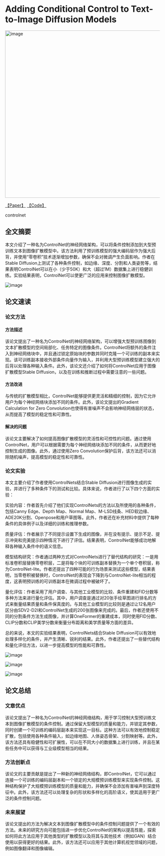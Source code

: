 # Adding Conditional Control to Text-to-Image Diffusion Models


<img width="545" alt="image" src="https://github.com/icey-zhang/notebook/assets/54712081/90b4ccc6-63a1-4e68-b7ef-fb7c24e7a3d8">

[【Paper】](https://arxiv.org/pdf/2302.05543) [【Code】](https://github.com/lllyasviel/ControlNet)

controlnet
## 全文摘要
本文介绍了一种名为ControlNet的神经网络架构，可以将条件控制添加到大型预训练文本到图像扩散模型中。该方法利用了预训练模型的强大编码层作为强大后背，并使用“零卷积”技术逐渐增加参数，确保不会对微调产生负面影响。作者在Stable Diffusion上测试了各种条件控制，如边缘、深度、分割和人类姿势等，结果表明ControlNet可以在小（少于50K）和大（超过1M）数据集上进行稳健训练。实验结果表明，ControlNet可以使更广泛的应用来控制图像扩散模型。

![image](https://github.com/icey-zhang/notebook/assets/54712081/ec487e5d-d014-434f-b4f3-206f4020a2da)


## 论文速读
### 论文方法
#### 方法描述
该论文提出了一种名为ControlNet的神经网络架构，可以增强大型预训练图像到文本扩散模型的空间局部化、任务特定的图像条件。ControlNet将额外的条件注入到神经网络块中，并且通过锁定原始块的参数并同时克隆一个可训练的副本来实现。该可训练副本接收外部条件向量作为输入，并利用大型预训练模型建立强大的后背以处理各种输入条件。此外，该论文还介绍了如何将ControlNet应用于图像扩散模型Stable Diffusion，以及在训练和推断过程中需要注意的一些问题。

#### 方法改进
与传统的扩散模型相比，ControlNet能够提供更灵活和精细的控制，因为它允许用户为每个神经网络块添加不同的条件。此外，该论文提出的Gradient Calculation for Zero Convolution也使得有害噪声不会影响神经网络层的状态，从而提高了模型的稳定性和可靠性。

#### 解决的问题
该论文主要解决了如何提高图像扩散模型的灵活性和可控性的问题。通过使用ControlNet，用户可以根据需要为每个神经网络块添加不同的条件，从而更好地控制生成的图像。此外，通过使用Zero Convolution保护后背，该方法还可以消除随机噪声，提高模型的稳定性和可靠性。


### 论文实验
本文主要介绍了作者使用ControlNets结合Stable Diffusion进行图像生成的实验，并进行了多种条件下的测试和比较。具体来说，作者进行了以下四个方面的实验：

实验内容：作者首先介绍了他们实现ControlNets的方法以及所使用的各种条件，包括Canny Edge、Depth Map、Normal Map、M-LSD线条、HED软边缘、ADE20K分割、Openpose和用户草图等。此外，作者还在补充材料中提供了每种条件的具体例子以及详细的训练和推理参数。

质量评估：作者展示了不同提示设置下生成的图像，并在没有提示、提示不足、提示冲突和完美提示四种情况下进行了评估。结果表明，ControlNet能够成功地解释各种输入条件中的语义信息。

模型结构研究：作者通过两种方式对ControlNets进行了替代结构的研究：一是用标准卷积层替换零卷积层，二是将每个块的可训练副本替换为一个单个卷积层，称为ControlNet-lite。作者还提出了四种可能的行为场景来测试这些模型，结果表明，当零卷积被替换时，ControlNet的表现会下降到与ControlNet-lite相当的程度，这表明预训练的可训练副本在微调过程中被破坏了。

量化评估：作者采用了用户调查、与其他工业模型的比较、条件重建和FID分数等多种方法来进行量化评估。其中，用户调查是通过对20张手绘草图进行排名的方式来衡量结果质量和条件保真度的。与其他工业模型的比较则是通过让12名用户区分由SDV2-D2I和ControlNet生成的200张图像来完成的。最后，作者还使用不同的分割条件方法生成图像，并计算OneFormer的重建成本，同时使用FID分数、CLIP分数和CLIP美学分数来衡量分布距离和美学质量等方面的差异。

总的来说，本文的实验结果表明，ControlNets结合Stable Diffusion可以有效地处理多样化的条件，并产生清晰、锐利的结果。此外，作者还提出了一些替代结构和量化评估方法，以进一步提高模型的性能和可靠性。

![image](https://github.com/icey-zhang/notebook/assets/54712081/de0e2e61-7932-4c28-a7b6-d3b4de910bc0)


![image](https://github.com/icey-zhang/notebook/assets/54712081/87554ecd-f94a-481f-9b19-9c7de387daa1)


![image](https://github.com/icey-zhang/notebook/assets/54712081/85dd756a-ed8b-432e-a4d5-3eb36e0a0032)

## 论文总结
### 文章优点
该论文提出了一种名为ControlNet的神经网络结构，用于学习控制大型预训练文本到图像扩散模型的条件控制。通过保留大型模型的质量和能力，并锁定其参数，同时创建一个可训练的编码层副本来实现这一目标。这种方法可以有效地控制稳定扩散，包括使用各种条件输入，如边缘地图、人体姿态骨架、分割映射等。此外，该方法还具有稳健性和可扩展性，可以在不同大小的数据集上进行训练，并且在某些任务中可以获得与工业级模型相当的结果。

### 方法创新点
该论文的主要贡献是提出了一种新的神经网络结构，即ControlNet，它可以通过连接一个可训练的编码层副本和一个锁定的大规模预训练模型来实现条件控制。这种结构保护了大规模预训练模型的质量和能力，并确保不会添加有害噪声到深度特征中。此外，该方法还可以处理复杂的形状和多样化的高阶语义，使其适用于更广泛的条件控制问题。

### 未来展望
该论文提出的方法为解决文本到图像扩散模型中的条件控制问题提供了一个有效的方法。未来的研究方向可能包括进一步优化ControlNet的架构以提高性能，探索如何将此方法应用于其他类型的扩散模型以及将其与其他技术（例如GAN）结合使用以获得更好的结果。此外，该方法还可以应用于其他计算机视觉领域的问题，例如图像翻译和图像编辑。
